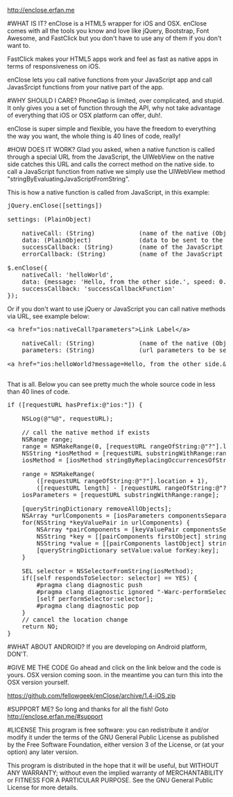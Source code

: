 http://enclose.erfan.me

#WHAT IS IT?
enClose is a HTML5 wrapper for iOS and OSX. enClose comes with all the tools you know and love like jQuery, Bootstrap, Font Awesome, and FastClick but you don't have to use any of them if you don't want to.

FastClick makes your HTML5 apps work and feel as fast as native apps in terms of responsiveness on iOS.

enClose lets you call native functions from your JavaScript app and call JavasSrcipt functions from your native part of the app.

#WHY SHOULD I CARE?
PhoneGap is limited, over complicated, and stupid. It only gives you a set of function through the API, why not take advantage of everything that iOS or OSX platform can offer, duh!.

enClose is super simple and flexible, you have the freedom to everything the way you want, the whole thing is 40 lines of code, really!

#HOW DOES IT WORK?
Glad you asked, when a native function is called through a special URL from the JavaScript, the UIWebView on the native side catches this URL and calls the correct method on the native side. to call a JavaScript function from native we simply use the UIWebView method "stringByEvaluatingJavaScriptFromString".

This is how a native function is called from JavaScript, in this example:

<pre>
jQuery.enClose([settings])

settings: (PlainObject)

	nativeCall: (String)			(name of the native (Objective-C) method)
	data: (PlainObject)				(data to be sent to the native (Objective-C) method)
	successCallback: (String)		(name of the JavaScript callback function to be called on success)
	errorCallback: (String)			(name of the JavaScript callback function to be called on error)

$.enClose({
	nativeCall: 'helloWorld',
	data: {message: 'Hello, from the other side.', speed: 0.5},
	successCallback: 'successCallbackFunction'
});
</pre>

Or if you don't want to use jQuery or JavaScript you can call native methods via URL, see example below:

<pre>
&lt;a href="ios:nativeCall?parameters"&gt;Link Label&lt;/a&gt;

	nativeCall: (String)			(name of the native (Objective-C) method)
	parameters: (String)			(url parameters to be sent to the native (Objective-C) method)

&lt;a href="ios:helloWorld?message=Hello, from the other side.&speed=0.5&successCallback=successCallbackFunction"&gt;Hello World&lt;/a&gt;

</pre>

That is all. Below you can see pretty much the whole source code in less than 40 lines of code.

<pre>
if ([requestURL hasPrefix:@"ios:"]) {

    NSLog(@"%@", requestURL);

    // call the native method if exists
    NSRange range;
    range = NSMakeRange(0, [requestURL rangeOfString:@"?"].location);
    NSString *iosMethod = [requestURL substringWithRange:range];
    iosMethod = [iosMethod stringByReplacingOccurrencesOfString:@"ios:" withString: @""];

    range = NSMakeRange(
    	([requestURL rangeOfString:@"?"].location + 1),
    	([requestURL length] - [requestURL rangeOfString:@"?"].location) - 1);
    iosParameters = [requestURL substringWithRange:range];

    [queryStringDictionary removeAllObjects];
    NSArray *urlComponents = [iosParameters componentsSeparatedByString:@"&"];
    for(NSString *keyValuePair in urlComponents) {
        NSArray *pairComponents = [keyValuePair componentsSeparatedByString:@"="];
        NSString *key = [[pairComponents firstObject] stringByRemovingPercentEncoding];
        NSString *value = [[pairComponents lastObject] stringByRemovingPercentEncoding];
        [queryStringDictionary setValue:value forKey:key];
    }

    SEL selector = NSSelectorFromString(iosMethod);
    if([self respondsToSelector: selector] == YES) {
        #pragma clang diagnostic push
        #pragma clang diagnostic ignored "-Warc-performSelector-leaks"
        [self performSelector:selector];
        #pragma clang diagnostic pop
    }
    // cancel the location change
    return NO;
}
</pre>

#WHAT ABOUT ANDROID?
If you are developing on Android platform, DON'T.


#GIVE ME THE CODE
Go ahead and click on the link below and the code is yours. OSX version coming soon. in the meantime you can turn this into the OSX version yourself.

https://github.com/fellowgeek/enClose/archive/1.4-iOS.zip

#SUPPORT ME?
So long and thanks for all the fish!
Goto http://enclose.erfan.me/#support

#LICENSE
This program is free software: you can redistribute it and/or modify it under the terms of the GNU General Public License as published by the Free Software Foundation, either version 3 of the License, or (at your option) any later version.

This program is distributed in the hope that it will be useful, but WITHOUT ANY WARRANTY; without even the implied warranty of MERCHANTABILITY or FITNESS FOR A PARTICULAR PURPOSE. See the GNU General Public License for more details.
